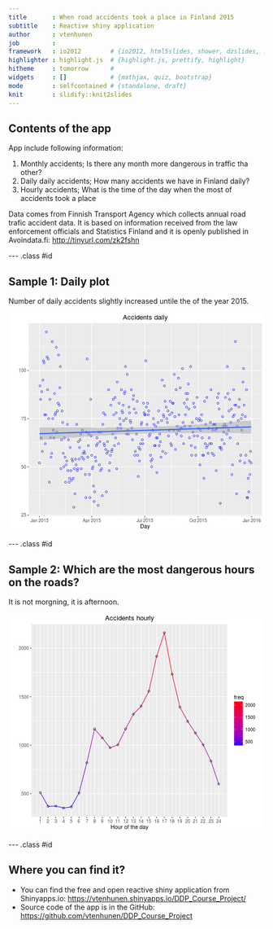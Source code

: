 ```yaml
---
title       : When road accidents took a place in Finland 2015
subtitle    : Reactive shiny application
author      : vtenhunen
job         : 
framework   : io2012        # {io2012, html5slides, shower, dzslides, ...}
highlighter : highlight.js  # {highlight.js, prettify, highlight}
hitheme     : tomorrow      # 
widgets     : []            # {mathjax, quiz, bootstrap}
mode        : selfcontained # {standalone, draft}
knit        : slidify::knit2slides
---
```


## Contents of the app

App include following information:

1. Monthly accidents; Is there any month more dangerous in traffic tha other?
2. Daily daily accidents; How many accidents we have in Finland daily?
3. Hourly accidents; What is the time of the day when the most of accidents took a place

Data comes from Finnish Transport Agency which collects annual road trafic accident data. It is based on information received from the law enforcement officials and Statistics Finland and it is openly published in Avoindata.fi: http://tinyurl.com/zk2fshn

--- .class #id 

## Sample 1: Daily plot

Number of daily accidents slightly increased untile the of the year 2015.

<img src="assets/fig/daily-1.png" title="plot of chunk daily" alt="plot of chunk daily" style="display: block; margin: auto;" />

--- .class #id 

## Sample 2: Which are the most dangerous hours on the roads? 

It is not morgning, it is afternoon.

<img src="assets/fig/hourly-1.png" title="plot of chunk hourly" alt="plot of chunk hourly" style="display: block; margin: auto;" />

--- .class #id 

## Where you can find it?


- You can find the free and open reactive shiny application from Shinyapps.io: https://vtenhunen.shinyapps.io/DDP_Course_Project/
- Source code of the app is in the GitHub: https://github.com/vtenhunen/DDP_Course_Project
